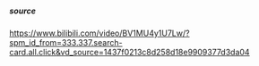 ##### source
https://www.bilibili.com/video/BV1MU4y1U7Lw/?spm_id_from=333.337.search-card.all.click&vd_source=1437f0213c8d258d18e9909377d3da04